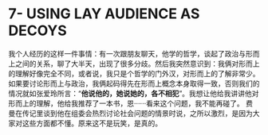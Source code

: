 # 7- USING LAY AUDIENCE AS DECOYS

我个人经历的这样一件事情：有一次跟朋友聊天，他学的哲学，谈起了政治与形而上之间的关系，聊了大半天，出现了很多分歧。然后我突然意识到：我俩对形而上的理解好像完全不同，或者说，我只是个哲学的门外汉，对形而上的了解非常少。如果要讨论形而上与政治，我俩起码得先在形而上概念本身取得一致，否则我们的情况就如张爱玲所言：“**他说他的，她说她的，各不相犯**”。我想让他给我讲讲他对形而上的理解，他给我推荐了一本书，恩······看来这个问题，我不能再碰了。 费曼在传记里谈到他在组委会热烈讨论社会问题的情景时说，之所以激烈，是因为大家对这些方面都不懂。原来这不是玩笑，是真的。


